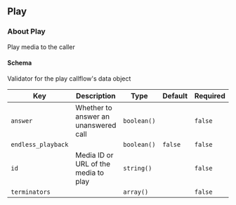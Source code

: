 ## Play

### About Play

Play media to the caller

#### Schema

Validator for the play callflow's data object



Key | Description | Type | Default | Required
--- | ----------- | ---- | ------- | --------
`answer` | Whether to answer an unanswered call | `boolean()` |   | `false`
`endless_playback` |   | `boolean()` | `false` | `false`
`id` | Media ID or URL of the media to play | `string()` |   | `false`
`terminators` |   | `array()` |   | `false`



